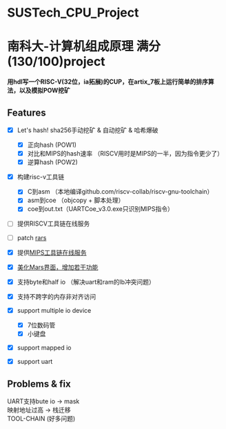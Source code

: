 # SUSTech_CPU_Project
# 南科大-计算机组成原理 满分(130/100)project

**用hdl写一个RISC-V(32位，ia拓展)的CUP，在artix_7板上运行简单的排序算法，以及模拟POW挖矿**  

## Features

- [x] Let's hash! sha256手动挖矿 & 自动挖矿 & 哈希爆破
  + [x] 正向hash (POW1)
  + [x] 对比和MIPS的hash速率 （RISCV用时是MIPS的一半，因为指令更少了）
  + [x] 逆算hash (POW2)  
- [x] 构建risc-v工具链
  + [x] C到asm （本地编译github.com/riscv-collab/riscv-gnu-toolchain）
  + [x] asm到coe （objcopy + 脚本处理）
  + [x] coe到out.txt（UARTCoe_v3.0.exe只识别MIPS指令）
- [ ] 提供RISCV工具链在线服务
- [ ] patch [rars](https://github.com/Trust04zh/rars)
- [x] 提供[MIPS工具链在线服务](http://106.52.237.196/ctf_0o7s/cm.php)
- [x] [美化Mars界面，增加若干功能](https://github.com/Trust04zh/mars-enhanced)

- [x] 支持byte和half io （解决uart和ram的lb冲突问题）
- [x] 支持不跨字的内存非对齐访问
- [x] support multiple io device
  + [x] 7位数码管
  + [x] 小键盘
- [x] support mapped io
- [x] support uart

## Problems & fix

UART支持bute io -> mask  
映射地址过高 -> 栈迁移  
TOOL-CHAIN (好多问题)  
